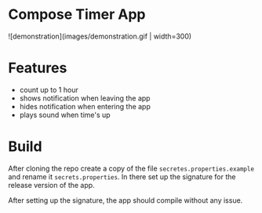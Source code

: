 # Compose Timer App

![demonstration](images/demonstration.gif | width=300)

# Features

- count up to 1 hour
- shows notification when leaving the app
- hides notification when entering the app
- plays sound when time's up

# Build

After cloning the repo create a copy of the file ``secretes.properties.example`` and rename it ``secrets.properties``.
In there set up the signature for the release version of the app.

After setting up the signature, the app should compile without any issue.

